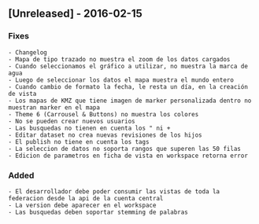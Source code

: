 ## [Unreleased] - 2016-02-15
### Fixes
    - Changelog
    - Mapa de tipo trazado no muestra el zoom de los datos cargados
    - Cuando seleccionamos el gráfico a utilizar, no muestra la marca de agua
    - Luego de seleccionar los datos el mapa muestra el mundo entero
    - Cuando cambio de formato la fecha, le resta un día, en la creación de vista
    - Los mapas de KMZ que tiene imagen de marker personalizada dentro no muestran marker en el mapa
    - Theme 6 (Carrousel & Buttons) no muestra los colores
    - No se pueden crear nuevos usuarios
    - Las busquedas no tienen en cuenta los " ni +
    - Editar dataset no crea nuevas revisiones de los hijos
    - El publish no tiene en cuenta los tags
    - La seleccion de datos no soporta rangos que superen las 50 filas
    - Edicion de parametros en ficha de vista en workspace retorna error
    

### Added
    - El desarrollador debe poder consumir las vistas de toda la federacion desde la api de la cuenta central
    - La version debe aparecer en el workspace
    - Las busquedas deben soportar stemming de palabras
    